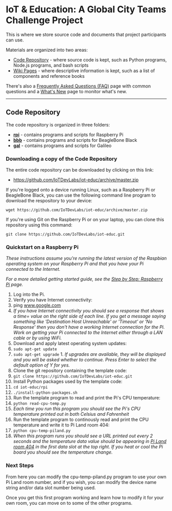 # IoT & Education: A Global City Teams Challenge Project

This is where we store source code and documents that project participants can use.

Materials are organized into two areas:

* [Code Repository](https://github.com/IoTDevLabs/iot-educ) - where source code is kept, such as Python programs, Node.js programs, and bash scripts
* [Wiki Pages](https://github.com/IoTDevLabs/iot-educ/wiki) - where descriptive information is kept, such as a list of components and reference books

There's also a [Frequently Asked Questions (FAQ)](https://github.com/IoTDevLabs/iot-educ/wiki/Frequently-Asked-Questions-(FAQ)) page with common questions and a [What's New](https://github.com/IoTDevLabs/iot-educ/wiki/What's-New) page to monitor what's new.

---

## Code Repository

The code repository is organized in three folders:

* **[rpi](https://github.com/IoTDevLabs/iot-educ/tree/master/rpi)** - contains programs and scripts for Raspberry Pi
* **[bbb](https://github.com/IoTDevLabs/iot-educ/tree/master/bbb)** - contains programs and scripts for BeagleBone Black 
* **[gal](https://github.com/IoTDevLabs/iot-educ/tree/master/gal)** - contains programs and scripts for Galileo 

### Downloading a copy of the Code Repository

The entire code repository can be downloaded by clicking on this link:

* https://github.com/IoTDevLabs/iot-educ/archive/master.zip

If you're logged onto a device running Linux, such as a Raspberry Pi or BeagleBone Black, you can use the following command line program to download the respository to your device:

`wget https://github.com/IoTDevLabs/iot-educ/archive/master.zip`

If you're using Git on the Raspberry Pi or on your laptop, you can clone this repository using this command:

`git clone https://github.com/IoTDevLabs/iot-educ.git`

### Quickstart on a Raspberry Pi

*These instructions assume you're running the latest version of the Raspbian operating system on your Raspberry Pi and that you have your Pi connected to the Internet.*

*For a more detailed getting started guide, see the [Step by Step: Raspberry Pi](https://github.com/IoTDevLabs/iot-educ/wiki/Step-by-Step:--Raspberry-Pi) page.*

1. Log into the Pi.
1. Verify you have Internet connectivity:
  1. ping www.google.com
  2. *If you have Internet connectivity you should see a response that shows a time= value on the right side of each line. If you get a message saying something like 'Destination Host Unreachable' or 'Timeout' or 'No Response' then you don't have a working Internet connection for the Pi. Work on getting your Pi connected to the Internet either through a LAN cable or by using WiFi.*
1. Download and apply latest operating system updates:
  1. `sudo apt-get update`
  2. `sudo apt-get upgrade`
    1. *If upgrades are available, they will be displayed and you will be asked whether to continue. Press Enter to select the default option of Y for yes.*
1. Clone the git repository containing the template code:
  1. `git clone https://github.com/IoTDevLabs/iot-educ.git`
1. Install Python packages used by the template code:
  1. `cd iot-educ/rpi`
  2. `./install-python-packages.sh`
1. Run the template program to read and print the Pi's CPU temperature:
  1. `python read-cpu-temp.py`
  2. *Each time you run this program you should see the Pi's CPU temperature printed out in both Celsius and Fahrenheit*
1. Run the template program to continously read and print the CPU temperature and write it to Pi Land room 404:
  1. `python cpu-temp-piland.py`
  2. *When this program runs you should see a URL printed out every 2 seconds and the temperature data value should be appearing in [Pi Land room 404](http://piland.socialdevices.io/404/display) in the first data slot at the top right. If you heat or cool the Pi board you should see the temperature change.*

### Next Steps

From here you can modify the cpu-temp-piland.py program to use your own Pi Land room number, and if you wish, you can modify the device name string and/or data slot number being used.

Once you get this first program working and learn how to modify it for your own room, you can move on to some of the other programs.
